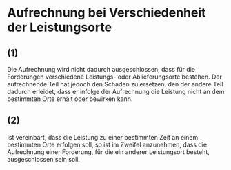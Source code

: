 # Aufrechnung bei Verschiedenheit der Leistungsorte



## (1)

 Die Aufrechnung wird nicht dadurch ausgeschlossen, dass für die Forderungen verschiedene Leistungs- oder Ablieferungsorte bestehen. Der aufrechnende Teil hat jedoch den Schaden zu ersetzen, den der andere Teil dadurch erleidet, dass er infolge der Aufrechnung die Leistung nicht an dem bestimmten Orte erhält oder bewirken kann.

## (2)

 Ist vereinbart, dass die Leistung zu einer bestimmten Zeit an einem bestimmten Orte erfolgen soll, so ist im Zweifel anzunehmen, dass die Aufrechnung einer Forderung, für die ein anderer Leistungsort besteht, ausgeschlossen sein soll. 

